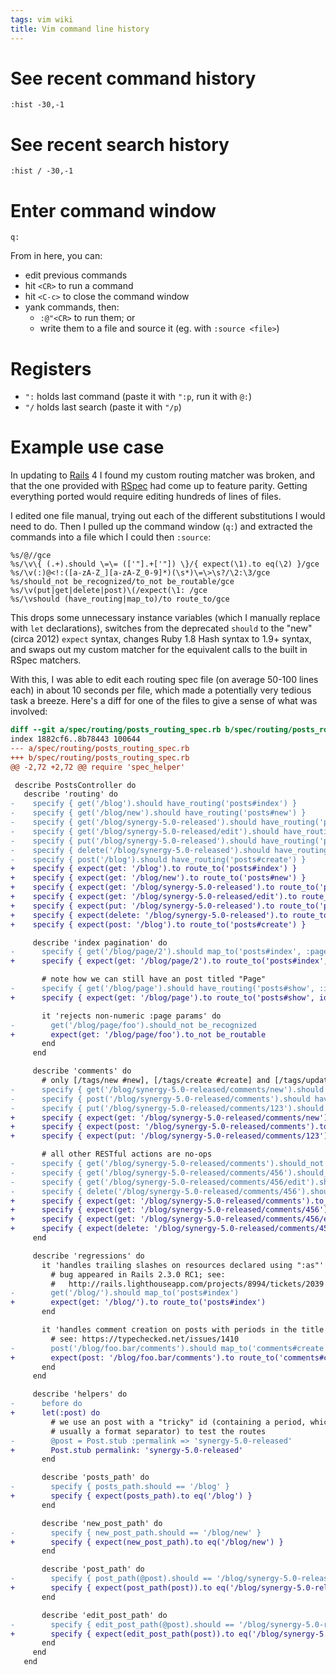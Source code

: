 ```yaml
---
tags: vim wiki
title: Vim command line history
---
```


# See recent command history

    :hist -30,-1

# See recent search history

    :hist / -30,-1

# Enter command window

    q:

From in here, you can:

-   edit previous commands
-   hit `<CR>` to run a command
-   hit `<C-c>` to close the command window
-   yank commands, then:
    -   `:@"<CR>` to run them; or
    -   write them to a file and source it (eg. with `:source <file>`)

# Registers

-   `":` holds last command (paste it with `":p`, run it with `@:`)
-   `"/` holds last search (paste it with `"/p`)

# Example use case

In updating to [Rails](/wiki/Rails) 4 I found my custom routing matcher was broken, and that the one provided with [RSpec](/wiki/RSpec) had come up to feature parity. Getting everything ported would require editing hundreds of lines of files.

I edited one file manual, trying out each of the different substitutions I would need to do. Then I pulled up the command window (`q:`) and extracted the commands into a file which I could then `:source`:

    %s/@//gce
    %s/\v\{ (.+).should \=\= (['"].+['"]) \}/{ expect(\1).to eq(\2) }/gce
    %s/\v(:)@<!:([a-zA-Z_][a-zA-Z_0-9]*)(\s*)\=\>\s?/\2:\3/gce
    %s/should_not be_recognized/to_not be_routable/gce
    %s/\v(put|get|delete|post)\(/expect(\1: /gce
    %s/\vshould (have_routing|map_to)/to route_to/gce

This drops some unnecessary instance variables (which I manually replace with `let` declarations), switches from the deprecated `should` to the "new" (circa 2012) `expect` syntax, changes Ruby 1.8 Hash syntax to 1.9+ syntax, and swaps out my custom matcher for the equivalent calls to the built in RSpec matchers.

With this, I was able to edit each routing spec file (on average 50-100 lines each) in about 10 seconds per file, which made a potentially very tedious task a breeze. Here's a diff for one of the files to give a sense of what was involved:

```diff
diff --git a/spec/routing/posts_routing_spec.rb b/spec/routing/posts_routing_spec.rb
index 1882cf6..8b78443 100644
--- a/spec/routing/posts_routing_spec.rb
+++ b/spec/routing/posts_routing_spec.rb
@@ -2,72 +2,72 @@ require 'spec_helper'

 describe PostsController do
   describe 'routing' do
-    specify { get('/blog').should have_routing('posts#index') }
-    specify { get('/blog/new').should have_routing('posts#new') }
-    specify { get('/blog/synergy-5.0-released').should have_routing('posts#show', :id => 'synergy-5.0-released') }
-    specify { get('/blog/synergy-5.0-released/edit').should have_routing('posts#edit', :id => 'synergy-5.0-released') }
-    specify { put('/blog/synergy-5.0-released').should have_routing('posts#update', :id => 'synergy-5.0-released') }
-    specify { delete('/blog/synergy-5.0-released').should have_routing('posts#destroy', :id => 'synergy-5.0-released') }
-    specify { post('/blog').should have_routing('posts#create') }
+    specify { expect(get: '/blog').to route_to('posts#index') }
+    specify { expect(get: '/blog/new').to route_to('posts#new') }
+    specify { expect(get: '/blog/synergy-5.0-released').to route_to('posts#show', id: 'synergy-5.0-released') }
+    specify { expect(get: '/blog/synergy-5.0-released/edit').to route_to('posts#edit', id: 'synergy-5.0-released') }
+    specify { expect(put: '/blog/synergy-5.0-released').to route_to('posts#update', id: 'synergy-5.0-released') }
+    specify { expect(delete: '/blog/synergy-5.0-released').to route_to('posts#destroy', id: 'synergy-5.0-released') }
+    specify { expect(post: '/blog').to route_to('posts#create') }

     describe 'index pagination' do
-      specify { get('/blog/page/2').should map_to('posts#index', :page => '2') }
+      specify { expect(get: '/blog/page/2').to route_to('posts#index', page: '2') }

       # note how we can still have an post titled "Page"
-      specify { get('/blog/page').should have_routing('posts#show', :id => 'page') }
+      specify { expect(get: '/blog/page').to route_to('posts#show', id: 'page') }

       it 'rejects non-numeric :page params' do
-        get('/blog/page/foo').should_not be_recognized
+        expect(get: '/blog/page/foo').to_not be_routable
       end
     end

     describe 'comments' do
       # only [/tags/new #new], [/tags/create #create] and [/tags/update #update] are implemented while nested
-      specify { get('/blog/synergy-5.0-released/comments/new').should have_routing('comments#new', :post_id => 'synergy-5.0-released') }
-      specify { post('/blog/synergy-5.0-released/comments').should have_routing('comments#create', :post_id => 'synergy-5.0-released') }
-      specify { put('/blog/synergy-5.0-released/comments/123').should have_routing('comments#update', :post_id => 'synergy-5.0-released', :id => '123') }
+      specify { expect(get: '/blog/synergy-5.0-released/comments/new').to route_to('comments#new', post_id: 'synergy-5.0-released') }
+      specify { expect(post: '/blog/synergy-5.0-released/comments').to route_to('comments#create', post_id: 'synergy-5.0-released') }
+      specify { expect(put: '/blog/synergy-5.0-released/comments/123').to route_to('comments#update', post_id: 'synergy-5.0-released', id: '123') }

       # all other RESTful actions are no-ops
-      specify { get('/blog/synergy-5.0-released/comments').should_not be_recognized }
-      specify { get('/blog/synergy-5.0-released/comments/456').should_not be_recognized }
-      specify { get('/blog/synergy-5.0-released/comments/456/edit').should_not be_recognized }
-      specify { delete('/blog/synergy-5.0-released/comments/456').should_not be_recognized }
+      specify { expect(get: '/blog/synergy-5.0-released/comments').to_not be_routable }
+      specify { expect(get: '/blog/synergy-5.0-released/comments/456').to_not be_routable }
+      specify { expect(get: '/blog/synergy-5.0-released/comments/456/edit').to_not be_routable }
+      specify { expect(delete: '/blog/synergy-5.0-released/comments/456').to_not be_routable }
     end

     describe 'regressions' do
       it 'handles trailing slashes on resources declared using ":as"' do
         # bug appeared in Rails 2.3.0 RC1; see:
         #   http://rails.lighthouseapp.com/projects/8994/tickets/2039
-        get('/blog/').should map_to('posts#index')
+        expect(get: '/blog/').to route_to('posts#index')
       end

       it 'handles comment creation on posts with periods in the title' do
         # see: https://typechecked.net/issues/1410
-        post('/blog/foo.bar/comments').should map_to('comments#create', :post_id => 'foo.bar')
+        expect(post: '/blog/foo.bar/comments').to route_to('comments#create', post_id: 'foo.bar')
       end
     end

     describe 'helpers' do
-      before do
+      let(:post) do
         # we use an post with a "tricky" id (containing a period, which is
         # usually a format separator) to test the routes
-        @post = Post.stub :permalink => 'synergy-5.0-released'
+        Post.stub permalink: 'synergy-5.0-released'
       end

       describe 'posts_path' do
-        specify { posts_path.should == '/blog' }
+        specify { expect(posts_path).to eq('/blog') }
       end

       describe 'new_post_path' do
-        specify { new_post_path.should == '/blog/new' }
+        specify { expect(new_post_path).to eq('/blog/new') }
       end

       describe 'post_path' do
-        specify { post_path(@post).should == '/blog/synergy-5.0-released' }
+        specify { expect(post_path(post)).to eq('/blog/synergy-5.0-released') }
       end

       describe 'edit_post_path' do
-        specify { edit_post_path(@post).should == '/blog/synergy-5.0-released/edit' }
+        specify { expect(edit_post_path(post)).to eq('/blog/synergy-5.0-released/edit') }
       end
     end
   end
```
